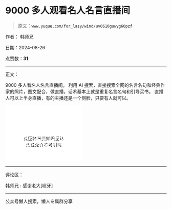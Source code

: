 # 9000 多人观看名人名言直播间

> 原文：[`www.yuque.com/for_lazy/wind/uv0610guwyg60pzf`](https://www.yuque.com/for_lazy/wind/uv0610guwyg60pzf)

作者： 韩师兄

日期：2024-08-26

点赞数：**31**

* * *

正文：

9000 多人看名人名言直播间。 利用 AI 搜索，直接搜索全网的名言名句和经典作家的照片，图文配合，做直播，话术基本上就是重复名言名句和引导买书。
直播人可以上半身直播，有的主播还是一个侧脸，只要有人就可以。

![](img/8d2d4dfc17cfacf0c3a914da0a454a85.png "None")

* * *

评论区：

韩师兄 : 感谢老大[呲牙]

* * *

公众号懒人搜索，懒人专属群分享